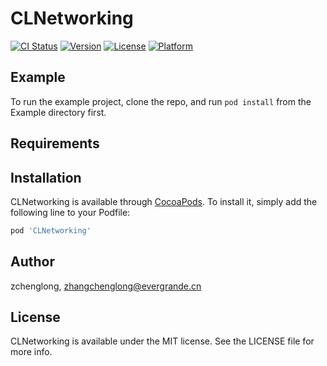 # CLNetworking

[![CI Status](https://img.shields.io/travis/zchenglong/CLNetworking.svg?style=flat)](https://travis-ci.org/zchenglong/CLNetworking)
[![Version](https://img.shields.io/cocoapods/v/CLNetworking.svg?style=flat)](https://cocoapods.org/pods/CLNetworking)
[![License](https://img.shields.io/cocoapods/l/CLNetworking.svg?style=flat)](https://cocoapods.org/pods/CLNetworking)
[![Platform](https://img.shields.io/cocoapods/p/CLNetworking.svg?style=flat)](https://cocoapods.org/pods/CLNetworking)

## Example

To run the example project, clone the repo, and run `pod install` from the Example directory first.

## Requirements

## Installation

CLNetworking is available through [CocoaPods](https://cocoapods.org). To install
it, simply add the following line to your Podfile:

```ruby
pod 'CLNetworking'
```

## Author

zchenglong, zhangchenglong@evergrande.cn

## License

CLNetworking is available under the MIT license. See the LICENSE file for more info.
